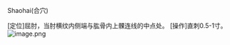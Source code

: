 Shaohai(合穴)

[定位]屈肘，当肘横纹内侧端与肱骨内上髁连线的中点处。
[操作]直刺0.5-1寸。
![image.png](https://picgo18719498306.oss-cn-guangzhou.aliyuncs.com/20250423190856334.png)
